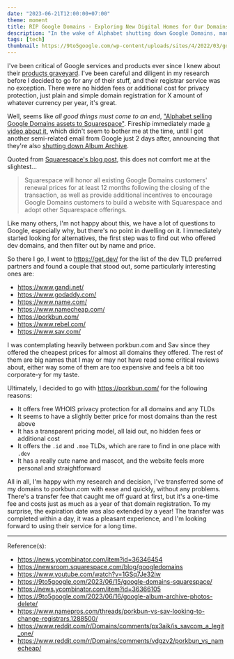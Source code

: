 ```yaml
---
date: "2023-06-21T12:00:00+07:00"
theme: moment
title: RIP Google Domains - Exploring New Digital Homes for Our Domains
description: "In the wake of Alphabet shutting down Google Domains, many of us are looking for alternatives to move our domains to, especially for our dev domains"
tags: [tech]
thumbnail: https://9to5google.com/wp-content/uploads/sites/4/2022/03/google-domains-cover.jpeg
---
```


I've been critical of Google services and products ever since I knew about their [products graveyard](https://killedbygoogle.com/). I've been careful and diligent in my research before I decided to go for any of their stuff, and their registrar service was no exception. There were no hidden fees or additional cost for privacy protection, just plain and simple domain registration for X amount of whatever currency per year, it's great.

Well, seems like *all good things must come to an end*, ["Alphabet selling Google Domains assets to Squarespace"](https://news.ycombinator.com/item?id=36346454). Fireship immediately made [a video about it](https://youtu.be/1GSq7Je32iw), which didn't seem to bother me at the time, until I got another semi-related email from Google just 2 days after, announcing that they're also [shutting down Album Archive](https://news.ycombinator.com/item?id=36366105).

Quoted from [Squarespace's blog post](https://newsroom.squarespace.com/blog/googledomains), this does not comfort me at the slightest...

> Squarespace will honor all existing Google Domains customers' renewal prices for at least 12 months following the closing of the transaction, as well as provide additional incentives to encourage Google Domains customers to build a website with Squarespace and adopt other Squarespace offerings.

Like many others, I'm not happy about this, we have a lot of questions to Google, especially why, but there's no point in dwelling on it. I immediately started looking for alternatives, the first step was to find out who offered dev domains, and then filter out by name and price.

So there I go, I went to <https://get.dev/> for the list of the dev TLD preferred partners and found a couple that stood out, some particularly interesting ones are:

- <https://www.gandi.net/>
- <https://www.godaddy.com/>
- <https://www.name.com/>
- <https://www.namecheap.com/>
- <https://porkbun.com/>
- <https://www.rebel.com/>
- <https://www.sav.com/>

I was contemplating heavily between porkbun.com and Sav since they offered the cheapest prices for almost all domains they offered. The rest of them are big names that I may or may not have read some critical reviews about, either way some of them are too expensive and feels a bit too corporate-y for my taste.

Ultimately, I decided to go with <https://porkbun.com/> for the following reasons:

- It offers free WHOIS privacy protection for all domains and any TLDs
- It seems to have a slightly better price for most domains than the rest above
- It has a transparent pricing model, all laid out, no hidden fees or additional cost
- It offers the `.id` and `.moe` TLDs, which are rare to find in one place with `.dev`
- It has a really cute name and mascot, and the website feels more personal and straightforward

All in all, I'm happy with my research and decision, I've transferred some of my domains to porkbun.com with ease and quickly, without any problems. There's a transfer fee that caught me off guard at first, but it's a one-time fee and costs just as much as a year of that domain registration. To my surprise, the expiration date was also extended by a year! The transfer was completed within a day, it was a pleasant experience, and I'm looking forward to using their service for a long time.

***
Reference(s):

- <https://news.ycombinator.com/item?id=36346454>
- <https://newsroom.squarespace.com/blog/googledomains>
- <https://www.youtube.com/watch?v=1GSq7Je32iw>
- <https://9to5google.com/2023/06/15/google-domains-squarespace/>
- <https://news.ycombinator.com/item?id=36366105>
- <https://9to5google.com/2023/06/16/google-album-archive-photos-delete/>
- <https://www.namepros.com/threads/porkbun-vs-sav-looking-to-change-registrars.1288500/>
- <https://www.reddit.com/r/Domains/comments/px3aik/is_savcom_a_legit_one/>
- <https://www.reddit.com/r/Domains/comments/vdgzv2/porkbun_vs_namecheap/>
